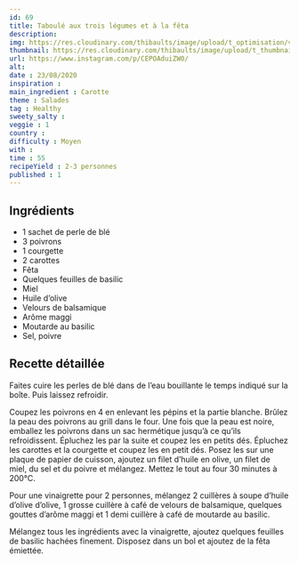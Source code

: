 ```yaml
---
id: 69
title: Taboulé aux trois légumes et à la fêta
description: 
img: https://res.cloudinary.com/thibaults/image/upload/t_optimisation/v1600460802/Recipes/20200823_taboule_legumes.jpg
thumbnail: https://res.cloudinary.com/thibaults/image/upload/t_thumbnail_josie/v1600460802/Recipes/20200823_taboule_legumes.jpg
url: https://www.instagram.com/p/CEPOAduiZW0/
alt: 
date : 23/08/2020
inspiration :
main_ingredient : Carotte
theme : Salades
tag : Healthy
sweety_salty : 
veggie : 1
country :
difficulty : Moyen
with : 
time : 55
recipeYield : 2-3 personnes
published : 1
---
```


## Ingrédients
 - 1 sachet de perle de blé
 - 3 poivrons
 - 1 courgette
 - 2 carottes
 - Fêta
 - Quelques feuilles de basilic
 - Miel
 - Huile d’olive
 - Velours de balsamique
 - Arôme maggi
 - Moutarde au basilic
 - Sel, poivre

## Recette détaillée
Faites cuire les perles de blé dans de l’eau bouillante le temps indiqué sur la boîte. Puis laissez refroidir. 

Coupez les poivrons en 4 en enlevant les pépins et la partie blanche. Brûlez la peau des poivrons au grill dans le four. Une fois que la peau est noire, emballez les poivrons dans un sac hermétique jusqu’à ce qu’ils refroidissent. Épluchez les par la suite et coupez les en petits dés. Épluchez les carottes et la courgette et coupez les en petit dés. Posez les sur une plaque de papier de cuisson, ajoutez un filet d’huile en olive, un filet de miel, du sel et du poivre et mélangez. Mettez le tout au four 30 minutes à 200°C.

Pour une vinaigrette pour 2 personnes, mélangez 2 cuillères à soupe d’huile d’olive d’olive, 1 grosse cuillère à café de velours de balsamique, quelques gouttes d’arôme maggi et 1 demi cuillère à café de moutarde au basilic. 

Mélangez tous les ingrédients avec la vinaigrette, ajoutez quelques feuilles de basilic hachées finement. Disposez dans un bol et ajoutez de la fêta émiettée.